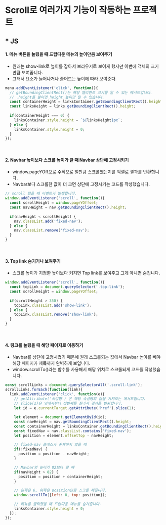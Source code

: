 # Scroll로 여러가지 기능이 작동하는 프로젝트

## * JS

#### 1. 메뉴 버튼을 눌렀을 때 드랍다운 메뉴의 높이만큼 보여주기
 - 원래는 show-link로 높이를 잡아서 브라우저로 보이게 했지만 이번에 객체의 크기만큼 보여줍니다.
 - 그래서 요소가 늘어나거나 줄어드는 높이에 따라 보여준다.
```js
menu.addEventListener('click', function(){
  // getBoundingClientRect()는 해당 엘리먼트 크기를 알 수 있는 메서드입니다.
  // .height를 붙이면 height 높이만 알 수 있습니다.
  const containerHeight = linksContainer.getBoundingClientRect().height;
  const linksHeight = links.getBoundingClientRect().height;
  
  if(containerHeight === 0) {
    linksContainer.style.height = `${linksHeight}px`;
  } else {
    linksContainer.style.height = 0;
  }
});
```
<br/>

#### 2. Navbar 높이보다 스크롤 높이가 클 때 Navbar 상단에 고정시키기
 - window.pageYOff으로 수직으로 얼만큼 스크롤했는지를 픽셀로 결과를 반환합니다.
 - Navbar보다 스크롤한 값이 더 크면 상단에 고정시키는 코드를 작성했습니다.
```js
// scroll 했을 때 이벤트가 발생합니다.
window.addEventListener('scroll', function(){
  const scrollHeight = window.pageYOffset;
  const navHeight = nav.getBoundingClientRect().height;
  
  if(navHeight < scrollHeight) {
    nav.classList.add('fixed-nav');
  } else {
    nav.classList.remove('fixed-nav');
  }
}
```
<br/>

#### 3. Top link 숨기거나 보여주기
 - 스크롤 높이가 지정한 높이보다 커지면 Top link를 보여주고 그게 아니면 숨깁니다.
```js
window.addEventListener('scroll', function(){
  const topLink = document.querySelector('.top-link');
  const scrollHeight = window.pageYOffset;
  
  if(scrollHeight > 350) {
    topLink.classList.add('show-link');
  } else {
    topLink.classList.remove('show-link');
  }
}
```
<br/>

#### 4. 링크를 눌렀을 때 해당 페이지로 이동하기
 - Navbar를 상단에 고정시켰기 때문에 원래 스크롤되는 값에서 Navbar 높이를 빼야 해당 페이지가 제목까지 완벽하게 보입니다.
 - window.scrollTo()라는 함수를 사용해서 해당 위치로 스크롤되게 코드를 작성했습니다.
```js
const scrollLinks = document.querySelectorAll('.scroll-link');
scrollLinks.forEach(function(link){
  link.addEventListener('click', function(e){
    // getAttribute('속성명') 은 해당 속성명의 값을 가져오는 메서드입니다.
    // slice(1)은 앞에서부터 첫번째를 잘라서 결과를 반환합니다.
    let id = e.currentTarget.getAttribute('href').slice(1);
    
    let element = document.getElementById(id);
    const navHeight = nav.getBoundingClientRect().height;
    const containerHeight = linksContainer.getBoundingClientRect().height;
    const fixedNav = nav.classList.contains('fixed-nav');
    let position = element.offsetTop - navHeight;

    // fixed-nav 클래스가 존재하지 않을 때
    if(!fixedNav) {
      position = position - navHeight;
    } 
    
    // Navbar의 높이가 82보다 클 때
    if(navHeight > 82) {
      position = position + containerHeight;
    }

    // 왼쪽은 0, 위쪽은 position만큼 스크롤 해줍니다.
    window.scrollTo({left: 0, top: position});
    
    // 메뉴를 클릭했을 때 드랍다운 메뉴를 숨겨줍니다.
    linksContainer.style.height = 0;
  });
});
```
<br/>
